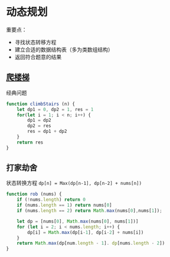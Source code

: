# 动态规划

重要点：

- 寻找状态转移方程
- 建立合适的数据结构表（多为类数组结构）
- 返回符合题意的结果

## [爬楼梯](https://leetcode-cn.com/problems/climbing-stairs/)

经典问题

```js
function climbStairs (n) {
    let dp1 = 0, dp2 = 1, res = 1
    for(let i = 1; i < n; i++) {
        dp1 = dp2
        dp2 = res
        res = dp1 + dp2
    }
    return res
}
```

## 打家劫舍

状态转换方程 `dp[n] = Max(dp[n-1], dp[n-2] + nums[n])`

```js
function rob (nums) {
    if (!nums.length) return 0
    if (nums.length == 1) return nums[0]
    if (nums.length == 2) return Math.max(nums[0],nums[1]);

    let dp = [nums[0], Math.max(nums[0], nums[1])]
    for (let i = 2; i < nums.length; i++) {
        dp[i] = Math.max(dp[i-1], dp[i-2] + nums[i])
    }
    return Math.max(dp[num.length - 1]. dp[nums.length - 2])
}
```
